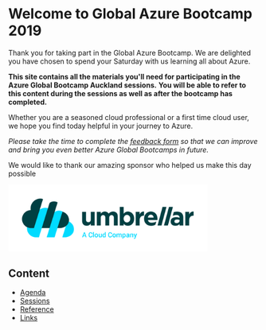 # Welcome to Global Azure Bootcamp 2019

Thank you for taking part in the Global Azure Bootcamp.
We are delighted you have chosen to spend your Saturday with us learning all about Azure.

**This site contains all the materials you'll need for participating in the Azure Global Bootcamp Auckland sessions.**
**You will be able to refer to this content during the sessions as well as after the bootcamp has completed.**

Whether you are a seasoned cloud professional or a first time cloud user, we hope you find today helpful in your journey to Azure.

_Please take the time to complete the [feedback form]() so that we can improve and bring you even better Azure Global Bootcamps in future._

We would like to thank our amazing sponsor who helped us make this day possible

[<img src="images/UMB_Logo_Full.png" width="400">](https://www.umbrellar.com)

## Content

- [Agenda](agenda.md)
- [Sessions](sessions.md)
- [Reference](reference.md)
- [Links](links.md)
